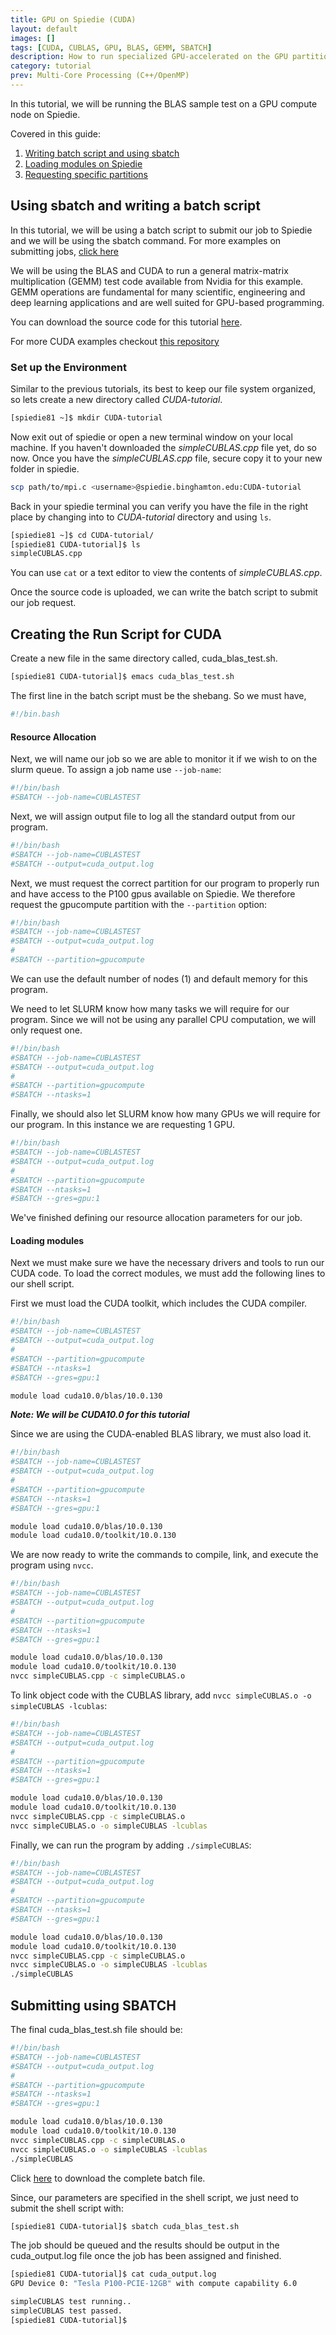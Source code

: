 ```yaml
---
title: GPU on Spiedie (CUDA)
layout: default
images: []
tags: [CUDA, CUBLAS, GPU, BLAS, GEMM, SBATCH]
description: How to run specialized GPU-accelerated on the GPU partition on Spiedie.
category: tutorial
prev: Multi-Core Processing (C++/OpenMP)
---
```



In this tutorial, we will be running the BLAS sample test on a GPU compute node on Spiedie. 

Covered in this guide: 

1. [Writing batch script and using sbatch](../docs/submitting_jobs.html)
2. [Loading modules on Spiedie](../docs/spiedie_modules.html)
3. [Requesting specific partitions](../docs/spiedie_partitions.html)

## Using sbatch and writing a batch script 

In this tutorial, we will be using a batch script to submit our job to Spiedie and we will be using the sbatch command. For more examples on submitting jobs, [click here](../docs/submitting_jobs.html)

We will be using the BLAS and CUDA to run a general matrix-matrix multiplication (GEMM) test code available from Nvidia for this example. GEMM operations are fundamental for many scientific, engineering and deep learning applications and are well suited for GPU-based programming.

You can download the source code for this tutorial <a href="code/simpleCUBLAS.cpp" download>here</a>.

For more CUDA examples checkout <a href="https://github.com/NVIDIA/cuda-samples" target="_blank"> this repository</a>

### <a name="environment_setup"></a> Set up the Environment

Similar to the previous tutorials, its best to keep our file system organized, so lets create a new directory called *CUDA-tutorial*.

```bash
[spiedie81 ~]$ mkdir CUDA-tutorial
```

Now exit out of spiedie or open a new terminal window on your local machine. If you haven't downloaded the *simpleCUBLAS.cpp* file yet, do so now. Once you have the *simpleCUBLAS.cpp* file, secure copy it to your new folder in spiedie.

```bash
scp path/to/mpi.c <username>@spiedie.binghamton.edu:CUDA-tutorial
```

Back in your spiedie terminal you can verify you have the file in the right place by changing into to *CUDA-tutorial* directory and using ```ls```.

```bash
[spiedie81 ~]$ cd CUDA-tutorial/
[spiedie81 CUDA-tutorial]$ ls
simpleCUBLAS.cpp
```

You can use ```cat``` or a text editor to view the contents of *simpleCUBLAS.cpp*. 

Once the source code is uploaded, we can write the batch script to submit our job request. 

## <a name="cuda_sbatch"></a> Creating the Run Script for CUDA

Create a new file in the same directory called, cuda_blas_test.sh.
``` bash 
[spiedie81 CUDA-tutorial]$ emacs cuda_blas_test.sh
```

The first line in the batch script must be the shebang. So we must have, 
```bash
#!/bin.bash
```

#### Resource Allocation

Next, we will name our job so we are able to monitor it if we wish to on the slurm queue. To assign a job name use ```--job-name```: 

```bash
#!/bin/bash
#SBATCH --job-name=CUBLASTEST
```


Next, we will assign output file to log all the standard output from our program. 

```bash
#!/bin/bash
#SBATCH --job-name=CUBLASTEST
#SBATCH --output=cuda_output.log
```

Next, we must request the correct partition for our program to properly run and have access to the P100 gpus available on Spiedie. We therefore request the gpucompute partition with the ```--partition``` option:

```bash
#!/bin/bash
#SBATCH --job-name=CUBLASTEST
#SBATCH --output=cuda_output.log
#
#SBATCH --partition=gpucompute
```
We can use the default number of nodes (1) and default memory for this program.

We need to let SLURM know how many tasks we will require for our program. Since we will not be using any parallel CPU computation, we will only request one. 

``` bash
#!/bin/bash
#SBATCH --job-name=CUBLASTEST
#SBATCH --output=cuda_output.log
#
#SBATCH --partition=gpucompute
#SBATCH --ntasks=1
```
Finally, we should also let SLURM know how many GPUs we will require for our program. In this instance we are requesting 1 GPU.

``` bash
#!/bin/bash
#SBATCH --job-name=CUBLASTEST
#SBATCH --output=cuda_output.log
#
#SBATCH --partition=gpucompute
#SBATCH --ntasks=1
#SBATCH --gres=gpu:1
```

We've finished defining our resource allocation parameters for our job.

#### Loading modules


Next we must make sure we have the necessary drivers and tools to run our CUDA code. To load the correct modules, we must add the following lines to our shell script.

First we must load the CUDA toolkit, which includes the CUDA compiler. 

```bash
#!/bin/bash
#SBATCH --job-name=CUBLASTEST
#SBATCH --output=cuda_output.log
#
#SBATCH --partition=gpucompute
#SBATCH --ntasks=1
#SBATCH --gres=gpu:1

module load cuda10.0/blas/10.0.130
```

***Note: We will be CUDA10.0 for this tutorial***

Since we are using the CUDA-enabled BLAS library, we must also load it.
```bash
#!/bin/bash
#SBATCH --job-name=CUBLASTEST
#SBATCH --output=cuda_output.log
#
#SBATCH --partition=gpucompute
#SBATCH --ntasks=1
#SBATCH --gres=gpu:1

module load cuda10.0/blas/10.0.130
module load cuda10.0/toolkit/10.0.130
```

We are now ready to write the commands to compile, link, and execute the program using ```nvcc```.

``` bash
#!/bin/bash
#SBATCH --job-name=CUBLASTEST
#SBATCH --output=cuda_output.log
#
#SBATCH --partition=gpucompute
#SBATCH --ntasks=1
#SBATCH --gres=gpu:1

module load cuda10.0/blas/10.0.130
module load cuda10.0/toolkit/10.0.130
nvcc simpleCUBLAS.cpp -c simpleCUBLAS.o
```

To link object code with the CUBLAS library, add ```nvcc simpleCUBLAS.o -o simpleCUBLAS -lcublas```:
```bash
#!/bin/bash
#SBATCH --job-name=CUBLASTEST
#SBATCH --output=cuda_output.log
#
#SBATCH --partition=gpucompute
#SBATCH --ntasks=1
#SBATCH --gres=gpu:1

module load cuda10.0/blas/10.0.130
module load cuda10.0/toolkit/10.0.130
nvcc simpleCUBLAS.cpp -c simpleCUBLAS.o
nvcc simpleCUBLAS.o -o simpleCUBLAS -lcublas
```

Finally, we can run the program by adding ```./simpleCUBLAS```: 
```bash
#!/bin/bash
#SBATCH --job-name=CUBLASTEST
#SBATCH --output=cuda_output.log
#
#SBATCH --partition=gpucompute
#SBATCH --ntasks=1
#SBATCH --gres=gpu:1

module load cuda10.0/blas/10.0.130
module load cuda10.0/toolkit/10.0.130
nvcc simpleCUBLAS.cpp -c simpleCUBLAS.o
nvcc simpleCUBLAS.o -o simpleCUBLAS -lcublas
./simpleCUBLAS
```

## Submitting using SBATCH

The final cuda_blas_test.sh file should be: 

```bash
#!/bin/bash
#SBATCH --job-name=CUBLASTEST
#SBATCH --output=cuda_output.log
#
#SBATCH --partition=gpucompute
#SBATCH --ntasks=1
#SBATCH --gres=gpu:1

module load cuda10.0/blas/10.0.130
module load cuda10.0/toolkit/10.0.130
nvcc simpleCUBLAS.cpp -c simpleCUBLAS.o
nvcc simpleCUBLAS.o -o simpleCUBLAS -lcublas
./simpleCUBLAS
```

Click <a href="code/cuda_blas_test.sh" download>here</a> to download the complete batch file.


Since, our parameters are specified in the shell script, we just need to submit the shell script with: 

```bash
[spiedie81 CUDA-tutorial]$ sbatch cuda_blas_test.sh 
``` 

The job should be queued and the results should be output in the cuda_output.log file once the job has been assigned and finished.

```bash
[spiedie81 CUDA-tutorial]$ cat cuda_output.log 
GPU Device 0: "Tesla P100-PCIE-12GB" with compute capability 6.0

simpleCUBLAS test running..
simpleCUBLAS test passed.
[spiedie81 CUDA-tutorial]$ 
```

